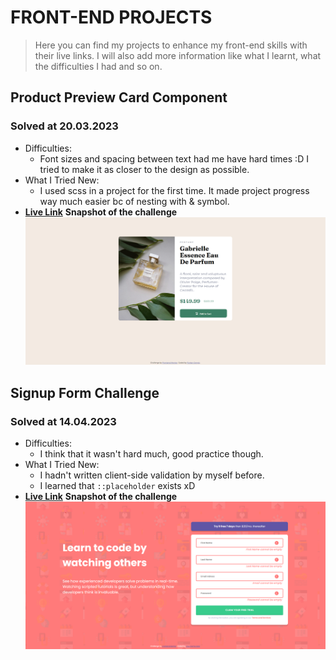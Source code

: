 # FRONT-END PROJECTS

> Here you can find my projects to enhance my front-end skills with their live links.
> I will also add more information like what I learnt, what the difficulties I had and so on.
## Product Preview Card Component
### **Solved at 20.03.2023**
- Difficulties:
  - Font sizes and spacing between text had me have hard times :D I tried to make it as closer to the design as possible.
- What I Tried New:
  - I used scss in a project for the first time. It made project progress way much easier bc of nesting with & symbol.
- __[Live Link](https://4furki4-product-preview-card.netlify.app/)__
**Snapshot of the challenge**
![Snapshot of product preview challenge](./snapshots/product-preview-ss.png)

## Signup Form Challenge
### **Solved at 14.04.2023**
- Difficulties:
  - I think that it wasn't hard much, good practice though.
- What I Tried New:
  - I hadn't written client-side validation by myself before.
  - I learned that ``::placeholder`` exists xD
- __[Live Link](https://4furki4-signup-form-challange.netlify.app/)__
**Snapshot of the challenge**
![Snapshot of signup form challenge](./snapshots/signup-form-challenge.png)